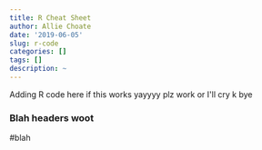 ```yaml
---
title: R Cheat Sheet
author: Allie Choate
date: '2019-06-05'
slug: r-code
categories: []
tags: []
description: ~
---
```



Adding R code here if this works yayyyy
plz work or I'll cry k bye

### Blah headers woot

#blah
